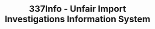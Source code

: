 ---
bigquery: https://console.cloud.google.com/bigquery?p=patents-public-data&d=usitc_investigations&page=dataset&project=sheets-management-319211
citation: US International Trade Commission 337Info Unfair Import Investigations Information
  System
contributors: US International Trade Comission
cost: None
description: US International Trade Commission 337Info Unfair Import Investigations
  Information System contains data on investigations done under Section 337. Section
  337 declares the infringement of certain statutory intellectual property rights
  and other forms of unfair competition in import trade to be unlawful practices.
  Most Section 337 investigations involve allegations of patent or registered trademark
  infringement.
documentation: FAQ and tutorial available on the site
last_edit: Mon, 04 Apr 2022 19:10:40 GMT
location: https://pubapps2.usitc.gov/337external/
maintained_by: US International Trade Comission
schema_fields: '[''respondent'', ''startDateMarkmanHearing'', ''dateComplaintFiled'',
  ''gcAttorney'', ''ouiiParticipation'', ''actualStartDateEvidHear'', ''title'', ''finalIdOnViolationIssue'',
  ''internalRemand'', ''investigationTermDate'', ''markmanHearing'', ''lastUpdated'',
  ''actualEndDateEvidHear'', ''dateOfPublicationFrNotice'', ''endDateMarkmanHearing'',
  ''currentStatus'', ''finalDetNoViolation'', ''scheduledStartDateEvidHear'', ''dateCreated'',
  ''targetDate'', ''investigationNo'', ''teoIdDueDate'', ''scheduledEndDateEvidHear'',
  ''currentActiveALJ'', ''teoReliefGranted'', ''patentNumbers'', ''id'', ''docketNo'',
  ''teoProceedingInvolved'', ''finalIdOnViolationDue'', ''investigationType'', ''aljAssigned'',
  ''complainant'', ''finalDetViolation'', ''issueDateOtherNonFinal'', ''ouiiAttorney'',
  ''invUnfairAct'', ''copyrightNumbers'', ''reportingRequirements'', ''htsNumbers'',
  ''publication_number'', ''teoIdIssueDate'', ''patentNumber'', ''cafcAppeals'', ''trademarkNumbers'']'
shortname: unfair_import_investigations
tags:
- import
- legal
- trade
timeframe: 2008-2021 (prior to 2008 downloadable as a JSON file)
title: 337Info - Unfair Import Investigations Information System
uuid: 2721f5ec-e599-4890-9265-9706719fc71e
---